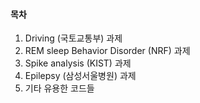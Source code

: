 #### 목차
1. Driving (국토교통부) 과제
2. REM sleep Behavior Disorder (NRF) 과제
3. Spike analysis (KIST) 과제
4. Epilepsy (삼성서울병원) 과제
5. 기타 유용한 코드들
